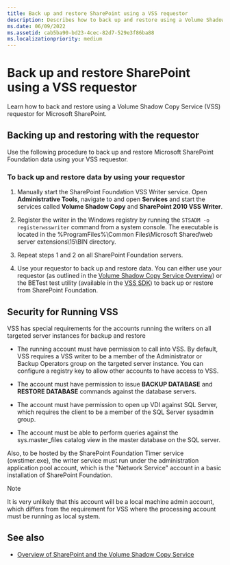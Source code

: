 ```yaml
---
title: Back up and restore SharePoint using a VSS requestor
description: Describes how to back up and restore using a Volume Shadow Copy Service (VSS) requestor for Microsoft SharePoint.
ms.date: 06/09/2022
ms.assetid: cab5ba90-bd23-4cec-82d7-529e3f86ba88
ms.localizationpriority: medium
---
```



# Back up and restore SharePoint using a VSS requestor

Learn how to back and restore using a Volume Shadow Copy Service (VSS) requestor for Microsoft SharePoint.

## Backing up and restoring with the requestor

Use the following procedure to back up and restore Microsoft SharePoint Foundation data using your VSS requestor.
  
    
    

### To back up and restore data by using your requestor


1. Manually start the SharePoint Foundation VSS Writer service. Open **Administrative Tools**, navigate to and open **Services** and start the services called **Volume Shadow Copy** and **SharePoint 2010 VSS Writer**.
    
  
2. Register the writer in the Windows registry by running the  `STSADM -o registerwsswriter` command from a system console. The executable is located in the %ProgramFiles%\\Common Files\\Microsoft Shared\\web server extensions\\15\\BIN directory.
    
  
3. Repeat steps 1 and 2 on all SharePoint Foundation servers.
    
  
4. Use your requestor to back up and restore data. You can either use your requestor (as outlined in the  [Volume Shadow Copy Service Overview](https://msdn.microsoft.com/library/aa384649%28VS.85%29.aspx)) or the BETest test utility (available in the  [VSS SDK](https://www.microsoft.com/downloads/details.aspx?FamilyID=0B4F56E4-0CCC-4626-826A-ED2C4C95C871&amp;displaylang=en)) to back up or restore from SharePoint Foundation. 
    
  

## Security for Running VSS

VSS has special requirements for the accounts running the writers on all targeted server instances for backup and restore
  
    
    

- The running account must have permission to call into VSS. By default, VSS requires a VSS writer to be a member of the Administrator or Backup Operators group on the targeted server instance. You can configure a registry key to allow other accounts to have access to VSS.
    
  
- The account must have permission to issue **BACKUP DATABASE** and **RESTORE DATABASE** commands against the database servers.
    
  
- The account must have permission to open up VDI against SQL Server, which requires the client to be a member of the SQL Server sysadmin group.
    
  
- The account must be able to perform queries against the sys.master_files catalog view in the master database on the SQL server.
    
  
Also, to be hosted by the SharePoint Foundation Timer service (owstimer.exe), the writer service must run under the administration application pool account, which is the "Network Service" account in a basic installation of SharePoint Foundation. 
  
> [!NOTE]
> It is very unlikely that this account will be a local machine admin account, which differs from the requirement for VSS where the processing account must be running as local system.
  
    
    

## See also
<a name="bk_addresources"> </a>


-  [Overview of SharePoint and the Volume Shadow Copy Service](overview-of-sharepoint-and-the-volume-shadow-copy-service.md)
    
  

